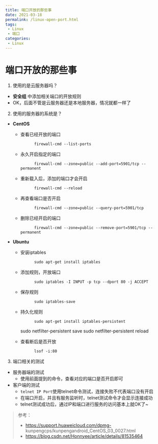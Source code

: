 ```yaml
---
title: 端口开放的那些事
date: 2021-03-18
permalink: /linux-open-port.html
tags:
 - Linux
 - 端口
categories:
 - Linux
---
```


# 端口开放的那些事

  1. 使用的是云服务器吗？

  * **安全组** 中添加相关端口的开放规则
  * OK，后面不管是云服务器还是本地服务器，情况就都一样了

  2. 使用的服务器的系统是？

  * **CentOS**
    * 查看已经开放的端口 
      
                firewall-cmd --list-ports
    

    * 永久开启指定的端口 
      
                firewall-cmd --zone=public --add-port=5901/tcp --permanent
    

    * 重新载入后，添加的端口才会开启 
      
                firewall-cmd --reload
    

    * 再查看端口是否开启 
      
                firewall-cmd --zone=public --query-port=5901/tcp
    

    * 删除已经开启的端口 
      
                firewall-cmd --zone=public --remove-port=5901/tcp --permanent
    
  * **Ubuntu**
    * 安装iptables 
      
                sudo apt-get install iptables
    

    * 添加规则，开放端口 
      
                sudo iptables -I INPUT -p tcp --dport 80 -j ACCEPT
    

    * 保存规则 
      
                sudo iptables-save
    

    * 持久化规则 
      
                sudo apt-get install iptables-persistent
        sudo netfilter-persistent save
        sudo netfilter-persistent reload
        
    * 查看断后是否开放 
      
                lsof -i:80
    

  3. 端口相关的测试

  * 服务器端的测试 
    * 使用前面提到的命令，查看对应的端口是否开启即可
  * 客户端的测试 
    * `telnet IP Port`使用telnet命令测试，连接失败不代表端口没有开启
    * 在端口开启，并且有服务监听时，telnet测试命令才会显示连接成功
    * telnet测试成功后，通过IP和端口进行服务的访问基本上就OK了~

> 参考：
>
>   * https://support.huaweicloud.com/dpmg-
> kunpengcps/kunpengandroid_CentOS_03_0027.html
>   * https://blog.csdn.net/Honnyee/article/details/81535464
>

